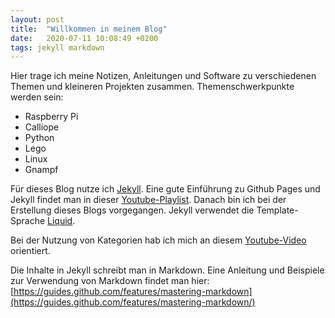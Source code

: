 ```yaml
---
layout: post
title:  "Willkommen in meinem Blog"
date:   2020-07-11 10:08:49 +0200
tags: jekyll markdown
---
```



Hier trage ich meine Notizen, Anleitungen und Software zu verschiedenen Themen und kleineren Projekten zusammen. Themenschwerkpunkte werden sein:
* Raspberry Pi
* Calliope
* Python
* Lego
* Linux
* Gnampf

Für dieses Blog nutze ich [Jekyll](https://jekyllrb.com). Eine gute Einführung zu Github Pages und Jekyll findet man in dieser [Youtube-Playlist](
https://www.youtube.com/watch?v=EvYs1idcGnM&list=PLWzwUIYZpnJuT0sH4BN56P5oWTdHJiTNq). Danach bin ich bei der Erstellung dieses Blogs vorgegangen. Jekyll verwendet die Template-Sprache [Liquid](https://jekyllrb.com/docs/liquid/).

Bei der Nutzung von Kategorien hab ich mich an diesem [Youtube-Video](https://www.youtube.com/watch?v=QvmiDvJF0KA) orientiert.

Die Inhalte in Jekyll schreibt man in Markdown. Eine Anleitung und Beispiele zur Verwendung von Markdown findet man hier:
[https://guides.github.com/features/mastering-markdown](https://guides.github.com/features/mastering-markdown/)